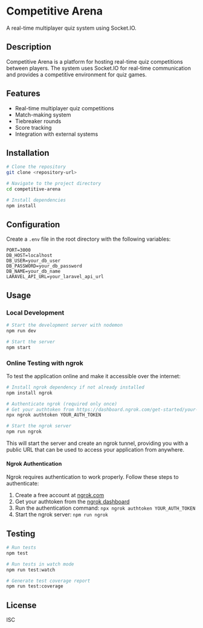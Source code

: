 # Competitive Arena

A real-time multiplayer quiz system using Socket.IO.

## Description

Competitive Arena is a platform for hosting real-time quiz competitions between players. The system uses Socket.IO for real-time communication and provides a competitive environment for quiz games.

## Features

- Real-time multiplayer quiz competitions
- Match-making system
- Tiebreaker rounds
- Score tracking
- Integration with external systems

## Installation

```bash
# Clone the repository
git clone <repository-url>

# Navigate to the project directory
cd competitive-arena

# Install dependencies
npm install
```

## Configuration

Create a `.env` file in the root directory with the following variables:

```
PORT=3000
DB_HOST=localhost
DB_USER=your_db_user
DB_PASSWORD=your_db_password
DB_NAME=your_db_name
LARAVEL_API_URL=your_laravel_api_url
```

## Usage

### Local Development

```bash
# Start the development server with nodemon
npm run dev

# Start the server
npm start
```

### Online Testing with ngrok

To test the application online and make it accessible over the internet:

```bash
# Install ngrok dependency if not already installed
npm install ngrok

# Authenticate ngrok (required only once)
# Get your authtoken from https://dashboard.ngrok.com/get-started/your-authtoken
npx ngrok authtoken YOUR_AUTH_TOKEN

# Start the ngrok server
npm run ngrok
```

This will start the server and create an ngrok tunnel, providing you with a public URL that can be used to access your application from anywhere.

#### Ngrok Authentication

Ngrok requires authentication to work properly. Follow these steps to authenticate:

1. Create a free account at [ngrok.com](https://ngrok.com)
2. Get your authtoken from the [ngrok dashboard](https://dashboard.ngrok.com/get-started/your-authtoken)
3. Run the authentication command: `npx ngrok authtoken YOUR_AUTH_TOKEN`
4. Start the ngrok server: `npm run ngrok`

## Testing

```bash
# Run tests
npm test

# Run tests in watch mode
npm run test:watch

# Generate test coverage report
npm run test:coverage
```

## License

ISC